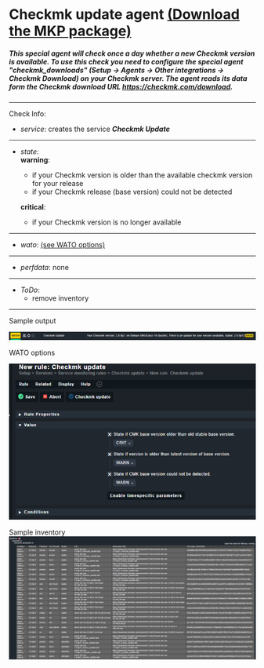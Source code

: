 # Checkmk update agent [(Download the MKP package)](/../../../-/raw/master/agent_checkmk_download.mkp "Download MKP package")

##### This special agent will check once a day whether a new Checkmk version is available. To use this check you need to configure the special agent "checkmk_downloads" (Setup -> Agents -> Other integrations -> Checkmk Download) on your Checkmk server. The agent reads its data form the Checkmk download URL **https://checkmk.com/download**.
---
Check Info:

* *service*: creates the service **_Checkmk Update_**
---
* *state*: \
    **warning**: 
    * if your Checkmk version is older than the available checkmk version for your release
    * if your Checkmk release (base version) could not be detected

    **critical**: 
    * if your Checkmk version is no longer available
---
* *wato*: [(see WATO options)](/../../../-/raw/master/doc/wato.png "see WATO options")
---
* *perfdata*: none
---
* *ToDo*:
    * remove inventory
---
Sample output

![sample output](/doc/sample.png?raw=true "sample output")

WATO options

![WATO options](/doc/wato.png?raw=true "WATO options")

Sample inventory
![sample inventory](/doc/sample_inventory.png?raw=true "sample inventory")

